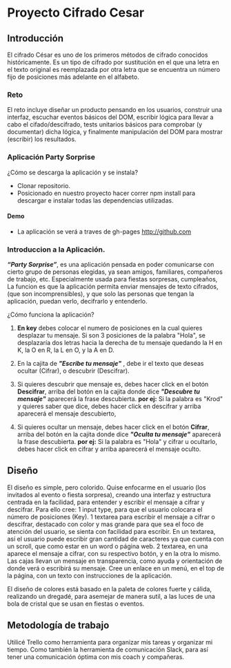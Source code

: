 # Proyecto Cifrado Cesar
## **Introducción**
El cifrado César es uno de los primeros métodos de cifrado conocidos históricamente. Es un tipo de cifrado por sustitución en el que una letra en el texto original es reemplazada por otra letra que se encuentra un número fijo de posiciones más adelante en el alfabeto.

### **Reto**
El reto incluye diseñar un producto pensando en los usuarios, construir una interfaz, escuchar eventos básicos del DOM, escribir lógica para llevar a cabo el cifado/descifrado, tests unitarios básicos para comprobar (y documentar) dicha lógica, y finalmente manipulación del DOM para mostrar (escribir) los resultados.

### **Aplicación Party Sorprise**

¿Cómo se descarga la aplicación y se instala? 

* Clonar repositorio. 
* Posicionado en nuestro proyecto hacer correr npm install para descargar e instalar todas las dependencias utilizadas.

#### Demo
* La aplicación se verá a traves de gh-pages http://github.com 

### **Introduccion a la Aplicación**.

__*“Party Sorprise”*__, es una aplicación pensada en poder comunicarse con cierto grupo de personas elegidas, ya sean amigos, familiares, compañeros de trabajo, etc. Especialmente usada para fiestas sorpresas, cumpleaños, 
La funcion es que la aplicación permita enviar mensajes de texto cifrados, (que son incomprensibles), y que solo las personas que tengan la aplicación, puedan verlo, decifrarlo y entenderlo.

¿Cómo funciona la aplicación?

1. **En key** debes colocar el numero de posiciones en la cual quieres desplazar tu mensaje. Si son 3 posiciones de la palabra "Hola", se desplazaría dos letras hacia la derecha de tu mensaje quedando la H en K, la O en R, la L en O, y la A en D. 

2. En la cajita de    *__"Escribe tu mensaje"__*  , debe ir el texto que deseas ocultar (Cifrar), o descubrir (Descifrar). 

3. Si quieres descubrir que mensaje es, debes hacer click en el botón **Descifrar**, arriba del botón en la cajita donde dice *__"Descubre tu mensaje"__* aparecerá la frase descubierta. **por ej:** Si la palabra es "Krod" y quieres saber que dice, debes hacer click en descifrar y arriba aparecerá el mensaje descubierto,

4. Si quieres ocultar un mensaje, debes hacer click en el botón **Cifrar**, arriba del botón en la cajita donde dice *__"Oculta tu mensaje"__* aparecerá la frase descubierta. **por ej:** Si la palabra es "Hola" y cifrar u ocultarlo, debes hacer click en cifrar y arriba aparecerá el mensaje oculto.


## **Diseño**

El diseño es simple, pero colorido. Quise enfocarme en el usuario (los invitados al evento o fiesta sorpresa), creando una interfaz y estructura centrada en la facilidad, para entender y escribir el mensaje a cifrar y descifrar.
Para ello cree: 
1 input type, para que el usuario colocara el número de posiciones (Key).
1 textarea para escribir el mensaje a cifrar o descifrar, destacado con color y mas grande para que sea el foco de atención del usuario, se sienta con facilidad para escribir. En un textarea, así el usuario puede escribir gran cantidad de caracteres ya que cuenta con un scroll, que como estar en un word o página web.
2 textarea, en una aparece el mensaje a cifrar, con su respectivo botón, y en la otra lo mismo.
Las cajas llevan un mensaje en transparencia, como ayuda y orientación de donde verá o escribirá su mensaje.
Cree un enlace en un menú, en el top de la página, con un texto con instrucciones de la aplicación.

El diseño de colores está basado en la paleta de colores fuerte y cálida, realizando un dregadé, para asemejar de manera sutil, a las luces de una bola de cristal que se usan en fiestas o eventos.

## **Metodología de trabajo**

Utilicé Trello como herramienta para organizar mis tareas y organizar mi tiempo.
Como también la herramienta de comunicación Slack, para así tener una comunicación óptima con mis coach y compañeras.